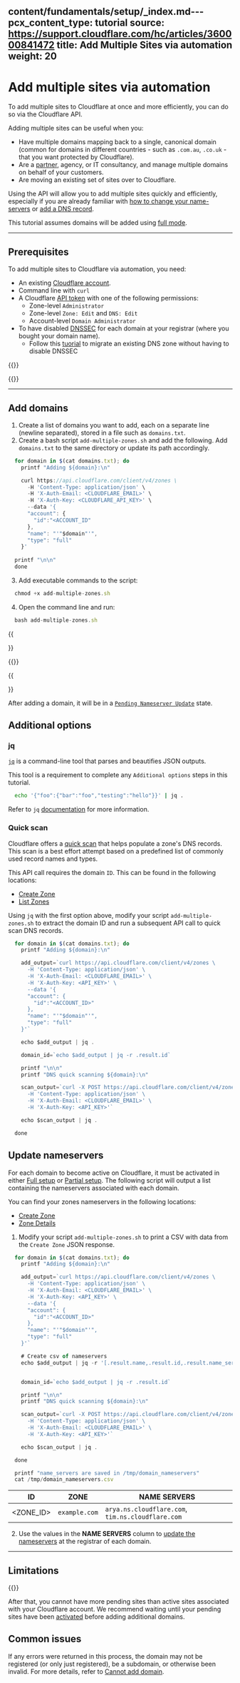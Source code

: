 content/fundamentals/setup/_index.md---
pcx_content_type: tutorial
source: https://support.cloudflare.com/hc/articles/360000841472
title: Add Multiple Sites via automation
weight: 20
---

# Add multiple sites via automation

To add multiple sites to Cloudflare at once and more efficiently, you can do so via the Cloudflare API.

Adding multiple sites can be useful when you:

- Have multiple domains mapping back to a single, canonical domain (common for domains in different countries - such as `.com.au`, `.co.uk` - that you want protected by Cloudflare).
- Are a [partner](https://www.cloudflare.com/partners/), agency, or IT consultancy, and manage multiple domains on behalf of your customers.
- Are moving an existing set of sites over to Cloudflare.

Using the API will allow you to add multiple sites quickly and efficiently, especially if you are already familiar with [how to change your name-servers](/dns/zone-setups/full-setup/setup/) or [add a DNS record](/dns/manage-dns-records/how-to/create-dns-records/).

This tutorial assumes domains will be added using [full mode](/dns/zone-setups/full-setup/). 
___

## Prerequisites

To add multiple sites to Cloudflare via automation, you need:

- An existing [Cloudflare account](/fundamentals/setup/account-setup/create-account/).
- Command line with `curl`
- A Cloudflare [API token](/fundamentals/api/get-started/create-token/) with one of the following permissions:
  - Zone-level `Administrator`
  - Zone-level `Zone: Edit` and `DNS: Edit`
  - Account-level `Domain Administrator`
- To have disabled [DNSSEC](/dns/concepts/#dnssec) for each domain at your registrar (where you bought your domain name). 
  - Follow this [tuorial](/dns/dnssec/dnssec-active-migration/) to migrate an existing DNS zone without having to disable DNSSEC
  
{{<render file="_dnssec-providers.md" productFolder="dns">}}

{{<render file="_dnssec-enabled-migration.md" productFolder="dns">}}


___

## Add domains

1. Create a list of domains you want to add, each on a separate line (newline separated), stored in a file such as `domains.txt`.
2. Create a bash script `add-multiple-zones.sh` and add the following. Add `domains.txt` to the same directory or update its path accordingly. 
```js
  for domain in $(cat domains.txt); do
    printf "Adding ${domain}:\n"

    curl https://api.cloudflare.com/client/v4/zones \
      -H 'Content-Type: application/json' \
      -H 'X-Auth-Email: <CLOUDFLARE_EMAIL>' \
      -H 'X-Auth-Key: <CLOUDFLARE_API_KEY>' \
      --data '{
      "account": {
        "id":"<ACCOUNT_ID" 
      },
      "name": "'"$domain"'",
      "type": "full"
    }'
  
  printf "\n\n"
  done
```

3. Add executable commands to the script:
```js
  chmod +x add-multiple-zones.sh
```

4. Open the command line and run:
```js
  bash add-multiple-zones.sh
```

{{<Aside type="warning">}}

{{<render file="_automation-number-limitations.md">}}

{{</Aside>}}

After adding a domain, it will be in a [`Pending Nameserver Update`](/dns/zone-setups/reference/domain-status/) state. 

## Additional options

### jq

[`jq`](https://jqlang.github.io/jq/) is a command-line tool that parses and beautifies JSON outputs. 

This tool is a requirement to complete any `Additional options` steps in this tutorial.

```sh
  echo '{"foo":{"bar":"foo","testing":"hello"}}' | jq .
```

Refer to `jq` [documentation](https://jqlang.github.io/jq/manual/#basic-filters) for more information.

### Quick scan

Cloudflare offers a [quick scan](/dns/zone-setups/reference/dns-quick-scan/) that helps populate a zone's DNS records. This scan is a best effort attempt based on a predefined list of commonly used record names and types.

This API call requires the domain `ID`. This can be found in the following locations:
- [Create Zone](/api/operations/zones-post#Request)
- [List Zones](/api/operations/zones-get)

Using `jq` with the first option above, modify your script `add-multiple-zones.sh` to extract the domain ID and run a subsequent API call to quick scan DNS records.

```js
  for domain in $(cat domains.txt); do
    printf "Adding ${domain}:\n"

    add_output=`curl https://api.cloudflare.com/client/v4/zones \
      -H 'Content-Type: application/json' \
      -H 'X-Auth-Email: <CLOUDFLARE_EMAIL>' \
      -H 'X-Auth-Key: <API_KEY>' \
      --data '{
      "account": {
        "id":"<ACCOUNT_ID>" 
      },
      "name": "'"$domain"'",
      "type": "full"
    }'`

    echo $add_output | jq .

    domain_id=`echo $add_output | jq -r .result.id`

    printf "\n\n"
    printf "DNS quick scanning ${domain}:\n"

    scan_output=`curl -X POST https://api.cloudflare.com/client/v4/zones/$domain_id/dns_records/scan \
      -H 'Content-Type: application/json' \
      -H 'X-Auth-Email: <CLOUDFLARE_EMAIL>' \
      -H 'X-Auth-Key: <API_KEY>'`

    echo $scan_output | jq .

  done
```

## Update nameservers

For each domain to become active on Cloudflare, it must be activated in either [Full setup](/dns/zone-setups/full-setup/setup/) or [Partial setup](/dns/zone-setups/partial-setup/setup/). The following script will output a list containing the nameservers associated with each domain.

You can find your zones nameservers in the following locations:
- [Create Zone](/api/operations/zones-post#Request)
- [Zone Details](/api/operations/zones-0-get) 

1. Modify your script `add-multiple-zones.sh` to print a CSV with data from the `Create Zone` JSON response.

```js
  for domain in $(cat domains.txt); do
    printf "Adding ${domain}:\n"

    add_output=`curl https://api.cloudflare.com/client/v4/zones \
      -H 'Content-Type: application/json' \
      -H 'X-Auth-Email: <CLOUDFLARE_EMAIL>' \
      -H 'X-Auth-Key: <API_KEY>' \
      --data '{
      "account": {
        "id":"<ACCOUNT_ID>" 
      },
      "name": "'"$domain"'",
      "type": "full"
    }'`

    # Create csv of nameservers  
    echo $add_output | jq -r '[.result.name,.result.id,.result.name_servers[]] | @csv' >> /tmp/domain_nameservers.csv


    domain_id=`echo $add_output | jq -r .result.id`

    printf "\n\n"
    printf "DNS quick scanning ${domain}:\n"

    scan_output=`curl -X POST https://api.cloudflare.com/client/v4/zones/$domain_id/dns_records/scan \
      -H 'Content-Type: application/json' \
      -H 'X-Auth-Email: <CLOUDFLARE_EMAIL>' \
      -H 'X-Auth-Key: <API_KEY>'`

    echo $scan_output | jq .

  done

  printf "name_servers are saved in /tmp/domain_nameservers"
  cat /tmp/domain_nameservers.csv
```

  | ID | ZONE | NAME SERVERS | 
  | --- | --- | --- |
  | <ZONE_ID> | `example.com` | `arya.ns.cloudflare.com`, `tim.ns.cloudflare.com` |



2. Use the values in the **NAME SERVERS** column to [update the nameservers](/dns/zone-setups/full-setup/setup/#update-your-registrar) at the registrar of each domain.

___

## Limitations

{{<render file="_automation-number-limitations.md">}}
<br/>

After that, you cannot have more pending sites than active sites associated with your Cloudflare account. We recommend waiting until your pending sites have been [activated](/dns/zone-setups/reference/domain-status/) before adding additional domains.

## Common issues

If any errors were returned in this process, the domain may not be registered (or only just registered), be a subdomain, or otherwise been invalid. For more details, refer to [Cannot add domain](/dns/zone-setups/troubleshooting/cannot-add-domain/).